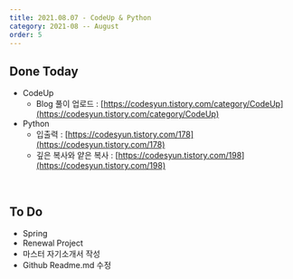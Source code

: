 ```yaml
---
title: 2021.08.07 - CodeUp & Python
category: 2021-08 -- August
order: 5
---
```




## Done Today

- CodeUp
  - Blog 풀이 업로드 : [https://codesyun.tistory.com/category/CodeUp](https://codesyun.tistory.com/category/CodeUp)
- Python
  - 입출력 : [https://codesyun.tistory.com/178](https://codesyun.tistory.com/178)
  - 깊은 복사와 얕은 복사 : [https://codesyun.tistory.com/198](https://codesyun.tistory.com/198)



<br>

## To Do

- Spring
- Renewal Project
- 마스터 자기소개서 작성
- Github Readme.md 수정

